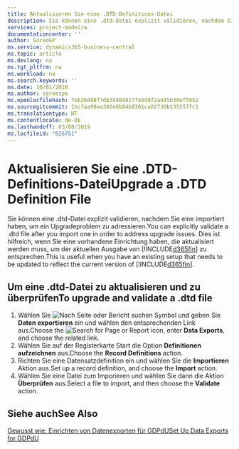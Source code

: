 ```yaml
---
title: Aktualisieren Sie eine .DTD-Definitions-Datei
description: Sie können eine .dtd-Datei explizit validieren, nachdem Sie eine importiert haben, um ein Upgradeproblem zu adressieren. Dies ist hilfreich, wenn Sie eine vorhandene Einrichtung haben, die aktualisiert werden muss, um der aktuellen Ausgabe von Business Central zu entsprechen.
services: project-madeira
documentationcenter: ''
author: SorenGP
ms.service: dynamics365-business-central
ms.topic: article
ms.devlang: na
ms.tgt_pltfrm: na
ms.workload: na
ms.search.keywords: ''
ms.date: 10/01/2018
ms.author: sgroespe
ms.openlocfilehash: 7eb26d98f7d639404817fe8ddf2ad45b30ef5952
ms.sourcegitcommit: 1bcfaa99ea302e6b84b8361ca02730b135557fc1
ms.translationtype: HT
ms.contentlocale: de-DE
ms.lasthandoff: 03/08/2019
ms.locfileid: "826751"
---
```

# <a name="upgrade-a-dtd-definition-file"></a><span data-ttu-id="1ea32-104">Aktualisieren Sie eine .DTD-Definitions-Datei</span><span class="sxs-lookup"><span data-stu-id="1ea32-104">Upgrade a .DTD Definition File</span></span>
<span data-ttu-id="1ea32-105">Sie können eine .dtd-Datei explizit validieren, nachdem Sie eine importiert haben, um ein Upgradeproblem zu adressieren.</span><span class="sxs-lookup"><span data-stu-id="1ea32-105">You can explicitly validate a .dtd file after you import one in order to address upgrade issues.</span></span> <span data-ttu-id="1ea32-106">Dies ist hilfreich, wenn Sie eine vorhandene Einrichtung haben, die aktualisiert werden muss, um der aktuellen Ausgabe von [!INCLUDE[d365fin](../../includes/d365fin_md.md)] zu entsprechen.</span><span class="sxs-lookup"><span data-stu-id="1ea32-106">This is useful when you have an existing setup that needs to be updated to reflect the current version of [!INCLUDE[d365fin](../../includes/d365fin_md.md)].</span></span>  

## <a name="to-upgrade-and-validate-a-dtd-file"></a><span data-ttu-id="1ea32-107">Um eine .dtd-Datei zu aktualisieren und zu überprüfen</span><span class="sxs-lookup"><span data-stu-id="1ea32-107">To upgrade and validate a .dtd file</span></span>  

1.  <span data-ttu-id="1ea32-108">Wählen Sie ![Nach Seite oder Bericht suchen](../../media/ui-search/search_small.png "Nach Seite oder Bericht suchen") Symbol und geben Sie **Daten exportieren** ein und wählen den entsprechenden Link aus.</span><span class="sxs-lookup"><span data-stu-id="1ea32-108">Choose the ![Search for Page or Report](../../media/ui-search/search_small.png "Search for Page or Report icon") icon, enter **Data Exports**, and choose the related link.</span></span>  
2.  <span data-ttu-id="1ea32-109">Wählen Sie auf der Registerkarte Start die Option **Definitionen aufzeichnen** aus.</span><span class="sxs-lookup"><span data-stu-id="1ea32-109">Choose the **Record Definitions** action.</span></span>  
3.  <span data-ttu-id="1ea32-110">Richten Sie eine Datensatzdefinition ein und wählen Sie die **Importieren** Aktion aus.</span><span class="sxs-lookup"><span data-stu-id="1ea32-110">Set up a record definition, and choose the **Import** action.</span></span>  
4.  <span data-ttu-id="1ea32-111">Wählen Sie eine Datei zum Imporieren und wählen Sie dann die Aktion **Überprüfen** aus.</span><span class="sxs-lookup"><span data-stu-id="1ea32-111">Select a file to import, and then choose the **Validate** action.</span></span>  

## <a name="see-also"></a><span data-ttu-id="1ea32-112">Siehe auch</span><span class="sxs-lookup"><span data-stu-id="1ea32-112">See Also</span></span>  
 [<span data-ttu-id="1ea32-113">Gewusst wie: Einrichten von Datenexporten für GDPdU</span><span class="sxs-lookup"><span data-stu-id="1ea32-113">Set Up Data Exports for GDPdU</span></span>](how-to-set-up-data-exports-for-gdpdu.md)
